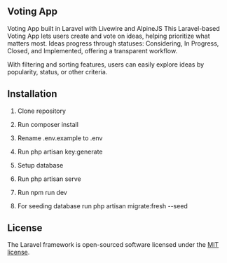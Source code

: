 ## Voting App

Voting App built in Laravel with Livewire and AlpineJS
This Laravel-based Voting App lets users create and vote on ideas, helping prioritize what matters most. Ideas progress through statuses: Considering, In Progress, Closed, and Implemented, offering a transparent workflow.

With filtering and sorting features, users can easily explore ideas by popularity, status, or other criteria. 

## Installation

1. Clone repository
2. Run composer install
3. Rename .env.example to .env
4. Run php artisan key:generate
5. Setup database
6. Run php artisan serve
7. Run npm run dev

8. For seeding database run php artisan migrate:fresh --seed
   
## License

The Laravel framework is open-sourced software licensed under the [MIT license](https://opensource.org/licenses/MIT).
